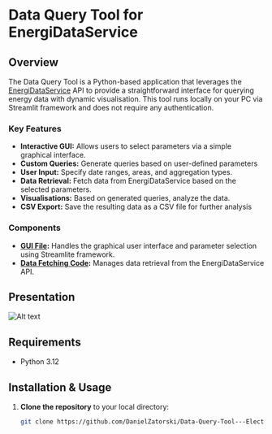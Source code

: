 # Data Query Tool for EnergiDataService

## Overview

The Data Query Tool is a Python-based application that leverages the [EnergiDataService](https://www.energidataservice.dk/) API to provide a straightforward interface for querying energy data with dynamic visualisation. This tool runs locally on your PC via Streamlit framework and does not require any authentication.

### Key Features
- **Interactive GUI:** Allows users to select parameters via a simple graphical interface.
- **Custom Queries:** Generate queries based on user-defined parameters
- **User Input:** Specify date ranges, areas, and aggregation types.
- **Data Retrieval:** Fetch data from EnergiDataService based on the selected parameters.
- **Visualisations:** Based on generated queries, analyze the data.
- **CSV Export:** Save the resulting data as a CSV file for further analysis


### Components
- **[GUI File](https://github.com/DanielZatorski/Data-Query-Tool---Electricity-Spot-Price/blob/main/streamlit_gui.py):** Handles the graphical user interface and parameter selection using Streamlite framework.
- **[Data Fetching Code](https://github.com/DanielZatorski/Data-Query-Tool---Electricity-Spot-Price/blob/main/gui_feed.py):** Manages data retrieval from the EnergiDataService API.

## Presentation

![Alt text](https://github.com/DanielZatorski/Data-Query-Tool---Electricity-Spot-Price/blob/main/Presentation%20of%20query.gif?raw=true)


## Requirements

- Python 3.12

## Installation & Usage

1. **Clone the repository** to your local directory:
   ```bash
   git clone https://github.com/DanielZatorski/Data-Query-Tool---Electricity-Spot-Price.git
